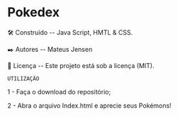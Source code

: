 # Pokedex

🛠️ Construído -- Java Script, HMTL & CSS.

✒️ Autores -- Mateus Jensen

📄 Licença -- Este projeto está sob a licença (MIT).

    UTILIZAÇÃO
    
1 - Faça o download do repositório;

2 - Abra o arquivo Index.html e aprecie seus Pokémons!
